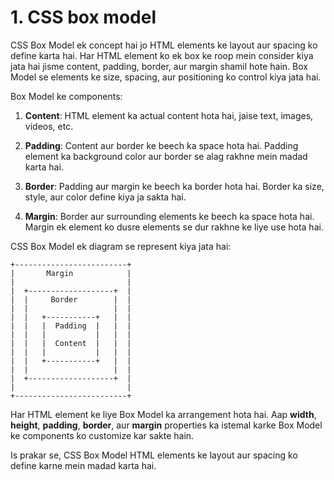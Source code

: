 # 1. CSS box model

CSS Box Model ek concept hai jo HTML elements ke layout aur spacing ko define karta hai. Har HTML element ko ek box ke roop mein consider kiya jata hai jisme content, padding, border, aur margin shamil hote hain. Box Model se elements ke size, spacing, aur positioning ko control kiya jata hai.

Box Model ke components:

1. **Content**: HTML element ka actual content hota hai, jaise text, images, videos, etc.

2. **Padding**: Content aur border ke beech ka space hota hai. Padding element ka background color aur border se alag rakhne mein madad karta hai.

3. **Border**: Padding aur margin ke beech ka border hota hai. Border ka size, style, aur color define kiya ja sakta hai.

4. **Margin**: Border aur surrounding elements ke beech ka space hota hai. Margin ek element ko dusre elements se dur rakhne ke liye use hota hai.

CSS Box Model ek diagram se represent kiya jata hai:

```
+-------------------------+
|       Margin            |
|                         |
|  +-------------------+  |
|  |     Border        |  |
|  |                   |  |
|  |   +-----------+   |  |
|  |   |  Padding  |   |  |
|  |   |           |   |  |
|  |   |  Content  |   |  |
|  |   |           |   |  |
|  |   +-----------+   |  |
|  |                   |  |
|  +-------------------+  |
|                         |
+-------------------------+
```

Har HTML element ke liye Box Model ka arrangement hota hai. Aap **width**, **height**, **padding**, **border**, aur **margin** properties ka istemal karke Box Model ke components ko customize kar sakte hain.

Is prakar se, CSS Box Model HTML elements ke layout aur spacing ko define karne mein madad karta hai.